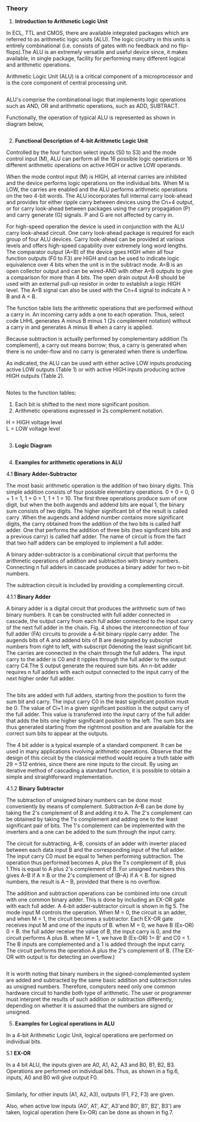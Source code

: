 ### Theory

1. **Introduction to Arithmetic Logic Unit**

In ECL, TTL and CMOS, there are available integrated packages which are referred to as arithmetic logic units (ALU). The logic circuitry in this units is entirely combinational (i.e. consists of gates with no feedback and no flip-flops).The ALU is an extremely versatile and useful device since, it makes available, in single package, facility for performing many different logical and arithmetic operations.

Arithmetic Logic Unit (ALU) is a critical component of a microprocessor and is the core component of central processing unit.

<center><img src="images/img1.JPG" title="" /></center>

ALU's comprise the combinational logic that implements logic operations such as AND, OR and arithmetic operations, such as ADD, SUBTRACT.

Functionally, the operation of typical ALU is represented as shown in diagram below,

<center><img src="images/img2.JPG" title="" /></center>

  2. **Functional Description of 4-bit Arithmetic Logic Unit**

Controlled by the four function select inputs (S0 to S3) and the mode control input (M), ALU can perform all the 16 possible logic operations or 16 different arithmetic operations on active HIGH or active LOW operands.

When the mode control input (M) is HIGH, all internal carries are inhibited and the device performs logic operations on the individual bits. When M is LOW, the carries are enabled and the ALU performs arithmetic operations on the two 4-bit words. The ALU incorporates full internal carry look-ahead and provides for either ripple carry between devices using the Cn+4 output, or for carry look-ahead between packages using the carry propagation (P) and carry generate (G) signals. P and G are not affected by carry in.

For high-speed operation the device is used in conjunction with the ALU carry look-ahead circuit. One carry look-ahead package is required for each group of four ALU devices. Carry look-ahead can be provided at various levels and offers high-speed capability over extremely long word lengths. The comparator output (A=B) of the device goes HIGH when all four function outputs (F0 to F3) are HIGH and can be used to indicate logic equivalence over 4 bits when the unit is in the subtract mode. A=B is an open collector output and can be wired-AND with other A=B outputs to give a comparison for more than 4 bits. The open drain output A=B should be used with an external pull-up resistor in order to establish a logic HIGH level. The A=B signal can also be used with the Cn+4 signal to indicate A > B and A < B.

The function table lists the arithmetic operations that are performed without a carry in. An incoming carry adds a one to each operation. Thus, select code LHHL generates A minus B minus 1 (2s complement notation) without a carry in and generates A minus B when a carry is applied.

Because subtraction is actually performed by complementary addition (1s complement), a carry out means borrow; thus, a carry is generated when there is no under-flow and no carry is generated when there is underflow.

As indicated, the ALU can be used with either active LOW inputs producing active LOW outputs (Table 1) or with active HIGH inputs producing active HIGH outputs (Table 2).

<center><img src="images/img3.JPG" title="" /></center>

 Notes to the function tables:
 1. Each bit is shifted to the next more significant position.
 2. Arithmetic operations expressed in 2s complement notation.

 H = HIGH voltage level\
 L = LOW voltage level	
	
<center><img src="images/img4.JPG" title="" /></center>	
	
3. **Logic Diagram**
	
<center><img src="images/img5.JPG" title="" /></center>	
	
4. **Examples for arithmetic operations in ALU**

4.1 **Binary Adder-Subtractor**

The most basic arithmetic operation is the addition of two binary digits. This simple addition consists of four possible elementary operations. 0 + 0 = 0, 0 + 1 = 1, 1 + 0 = 1, 1 + 1 = 10. The first three operations produce sum of one digit, but when the both augends and addend bits are equal 1, the binary sum consists of two digits. The higher significant bit of the result is called carry .When the augends and addend number contains more significant digits, the carry obtained from the addition of the two bits is called half adder. One that performs the addition of three bits (two significant bits and a previous carry) is called half adder. The name of circuit is from the fact that two half adders can be employed to implement a full adder.

A binary adder-subtractor is a combinational circuit that performs the arithmetic operations of addition and subtraction with binary numbers. Connecting n full adders in cascade produces a binary adder for two n-bit numbers.

The subtraction circuit is included by providing a complementing circuit.

4.1.1 **Binary Adder**

A binary adder is a digital circuit that produces the arithmetic sum of two binary numbers. It can be constructed with full adder connected in cascade, the output carry from each full adder connected to the input carry of the next full adder in the chain. Fig. 4 shows the interconnection of four full adder (FA) circuits to provide a 4-bit binary ripple carry adder. The augends bits of A and addend bits of B are designated by subscript numbers from right to left, with subscript 0denoting the least significant bit. The carries are connected in the chain through the full adders. The input carry to the adder is C0 and it ripples through the full adder to the output carry C4.The S output generate the required sum bits. An n-bit adder requires n full adders with each output connected to the input carry of the next higher order full adder.

<center><img src="images/img6.JPG" title="" /></center>

   The bits are added with full adders, starting from the position to form the sum bit and carry. The input carry C0 in the least significant position must be 0. The value of Ci+1 in a given significant position is the output carry of the full adder. This value is transferred into the input carry of the full adder that adds the bits one higher significant position to the left. The sum bits are thus generated starting from the rightmost position and are available for the correct sum bits to appear at the outputs.

The 4 bit adder is a typical example of a standard component. It can be used in many applications involving arithmetic operations. Observe that the design of this circuit by the classical method would require a truth table with 29 = 512 entries, since there are nine inputs to the circuit. By using an iterative method of cascading a standard function, it is possible to obtain a simple and straightforward implementation.

4.1.2 **Binary Subtractor**

The subtraction of unsigned binary numbers can be done most conveniently by means of complement. Subtraction A–B can be done by taking the 2's complement of B and adding it to A. The 2's complement can be obtained by taking the 1's complement and adding one to the least significant pair of bits. The 1's complement can be implemented with the inverters and a one can be added to the sum through the input carry.

The circuit for subtracting, A–B, consists of an adder with inverter placed between each data input B and the corresponding input of the full adder. The input carry C0 must be equal to 1when performing subtraction. The operation thus performed becomes A, plus the 1's complement of B, plus 1.This is equal to A plus 2's complement of B. For unsigned numbers this gives A–B if A ≥ B or the 2's complement of (B–A) if A < B. for signed numbers, the result is A – B, provided that there is no overflow.

The addition and subtraction operations can be combined into one circuit with one common binary adder. This is done by including an EX-OR gate with each full adder. A 4-bit adder-subtractor circuit is shown in fig 5. The mode input M controls the operation. When M = 0, the circuit is an adder, and when M = 1, the circuit becomes a subtractor. Each EX-OR gate receives input M and one of the inputs of B. when M = 0, we have B (Ex-OR) 0 = B. the full adder receive the value of B, the input carry is 0, and the circuit performs A plus B. when M = 1, we have B (Ex-OR) 1= B' and C0 = 1. The B inputs are complemented and a 1 is added through the input carry. The circuit performs the operation A plus the 2's complement of B. (The EX-OR with output is for detecting an overflow.)

<center><img src="images/img7.JPG" title="" /></center>

It is worth noting that binary numbers in the signed-complemented system are added and subtracted by the same basic addition and subtraction rules as unsigned numbers. Therefore, computers need only one common hardware circuit to handle both type of arithmetic. The user or programmer must interpret the results of such addition or subtraction differently, depending on whether it is assumed that the numbers are signed or unsigned. 

   5. **Examples for Logical operations in ALU**

In a 4-bit Arithmetic Logic Unit, logical operations are performed on individual bits.

5.1 **EX-OR**

In a 4 bit ALU, the inputs given are A0, A1, A2, A3 and B0, B1, B2, B3. Operations are performed on individual bits. Thus, as shown in a fig.6, inputs, A0 and B0 will give output F0.

<center><img src="images/img8.JPG" title="" /></center>

Similarly, for other inputs (A1, A2, A3), outputs (F1, F2, F3) are given.

Also, when active low inputs (A0', A1', A2', A3'and B0', B1', B2', B3') are taken, logical operation (here Ex-OR) can be done as shown in fig.7.

<center><img src="images/img9.JPG" title="" /></center>
